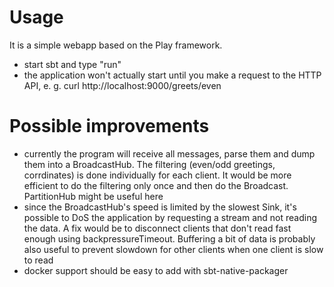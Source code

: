 # Usage
It is a simple webapp based on the Play framework. 
- start sbt and type "run"
- the application won't actually start until you make a request
  to the HTTP API, e. g. curl http://localhost:9000/greets/even

# Possible improvements
- currently the program will receive all messages, parse them and dump them into a BroadcastHub. The filtering (even/odd greetings, corrdinates) is done individually for each client. It would be more efficient to do the filtering only once and then do the Broadcast. PartitionHub might be useful here
- since the BroadcastHub's speed is limited by the slowest Sink, it's possible to DoS the application by requesting a stream and not reading the data. A fix would be to disconnect clients that don't read fast enough using backpressureTimeout. Buffering a bit of data is probably also useful to prevent slowdown for other clients when one client is slow to read
- docker support should be easy to add with sbt-native-packager
